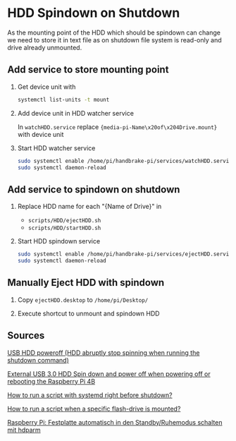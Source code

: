 # HDD Spindown on Shutdown

As the mounting point of the HDD which should be spindown can change we need to store it in text file as on shutdown file system is read-only and drive already unmounted.

## Add service to store mounting point

1. Get device unit with

    ```sh
    systemctl list-units -t mount
    ```

2. Add device unit in HDD watcher service

    In `watchHDD.service` replace `{media-pi-Name\x20of\x204Drive.mount}` with device unit

3. Start HDD watcher service

    ```sh
    sudo systemctl enable /home/pi/handbrake-pi/services/watchHDD.service --now
    sudo systemctl daemon-reload
    ```

## Add service to spindown on shutdown

1. Replace HDD name for each "{Name of Drive}" in

   - `scripts/HDD/ejectHDD.sh`
   - `scripts/HDD/startHDD.sh`

2. Start HDD spindown service

    ```sh
    sudo systemctl enable /home/pi/handbrake-pi/services/ejectHDD.service --now
    sudo systemctl daemon-reload
    ```

## Manually Eject HDD with spindown

1. Copy `ejectHDD.desktop` to `/home/pi/Desktop/`

2. Execute shortcut to unmount and spindown HDD

## Sources

[USB HDD poweroff (HDD abruptly stop spinning when running the shutdown command)](https://www.raspberrypi.org/forums/viewtopic.php?f=28&t=247093&p=1508935#p1508935)

[External USB 3.0 HDD Spin down and power off when powering off or rebooting the Raspberry Pi 4B](https://stackoverflow.com/questions/61667357/external-usb-3-0-hdd-spin-down-and-power-off-when-powering-off-or-rebooting-the)

[How to run a script with systemd right before shutdown?](https://unix.stackexchange.com/questions/39226/how-to-run-a-script-with-systemd-right-before-shutdown/41756#41756)

[How to run a script when a specific flash-drive is mounted?](https://askubuntu.com/questions/25071/how-to-run-a-script-when-a-specific-flash-drive-is-mounted/679600#679600)

[Raspberry Pi: Festplatte automatisch in den Standby/Ruhemodus schalten mit hdparm](https://maker-tutorials.com/raspberry-pi-festplatte-automatisch-standby-hdparm/)